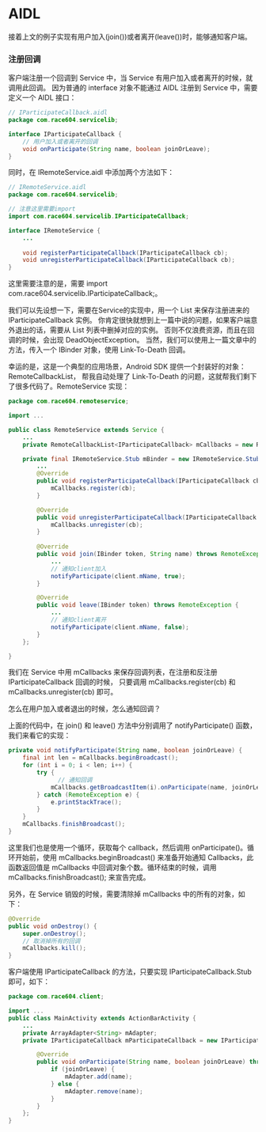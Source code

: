 AIDL
===

接着上文的例子实现有用户加入(join())或者离开(leave())时，能够通知客户端。

### 注册回调

客户端注册一个回调到 Service 中，当 Service 有用户加入或者离开的时候，就调用此回调。
因为普通的 interface 对象不能通过 AIDL 注册到 Service 中，需要定义一个 AIDL 接口：

```java
// IParticipateCallback.aidl
package com.race604.servicelib;

interface IParticipateCallback {
    // 用户加入或者离开的回调
    void onParticipate(String name, boolean joinOrLeave);
}
```

同时，在 IRemoteService.aidl 中添加两个方法如下：

```java
// IRemoteService.aidl
package com.race604.servicelib;

// 注意这里需要import
import com.race604.servicelib.IParticipateCallback;

interface IRemoteService {
    ...
    
    void registerParticipateCallback(IParticipateCallback cb);
    void unregisterParticipateCallback(IParticipateCallback cb);
}
```

这里需要注意的是，需要 import com.race604.servicelib.IParticipateCallback;。

我们可以先设想一下，需要在Service的实现中，用一个 List 来保存注册进来的 IParticipateCallback 实例。
你肯定很快就想到上一篇中说的问题，如果客户端意外退出的话，需要从 List 列表中删掉对应的实例。
否则不仅浪费资源，而且在回调的时候，会出现 DeadObjectException。
当然，我们可以使用上一篇文章中的方法，传入一个 IBinder 对象，使用 Link-To-Death 回调。

幸运的是，这是一个典型的应用场景，Android SDK 提供一个封装好的对象：RemoteCallbackList，
帮我自动处理了 Link-To-Death 的问题，这就帮我们剩下了很多代码了。RemoteService 实现：

```java
package com.race604.remoteservice;

import ...

public class RemoteService extends Service {
    ...
    private RemoteCallbackList<IParticipateCallback> mCallbacks = new RemoteCallbackList<>();

    private final IRemoteService.Stub mBinder = new IRemoteService.Stub() {
        ...
        @Override
        public void registerParticipateCallback(IParticipateCallback cb) throws RemoteException {
            mCallbacks.register(cb);
        }

        @Override
        public void unregisterParticipateCallback(IParticipateCallback cb) throws RemoteException {
            mCallbacks.unregister(cb);
        }
        
        @Override
        public void join(IBinder token, String name) throws RemoteException {
            ...
            // 通知client加入
            notifyParticipate(client.mName, true);
        }

        @Override
        public void leave(IBinder token) throws RemoteException {
        	...
            // 通知client离开
            notifyParticipate(client.mName, false);
        }
    };

}
```

我们在 Service 中用 mCallbacks 来保存回调列表，在注册和反注册 IParticipateCallback 回调的时候，
只要调用 mCallbacks.register(cb) 和 mCallbacks.unregister(cb) 即可。

怎么在用户加入或者退出的时候，怎么通知回调？

上面的代码中，在 join() 和 leave() 方法中分别调用了 notifyParticipate() 函数，我们来看它的实现：

```java
private void notifyParticipate(String name, boolean joinOrLeave) {
    final int len = mCallbacks.beginBroadcast();
    for (int i = 0; i < len; i++) {
        try {
        	  // 通知回调
            mCallbacks.getBroadcastItem(i).onParticipate(name, joinOrLeave);
        } catch (RemoteException e) {
            e.printStackTrace();
        }
    }
    mCallbacks.finishBroadcast();
}
```

这里我们也是使用一个循环，获取每个 callback，然后调用 onParticipate()。循环开始前，使用 mCallbacks.beginBroadcast()
来准备开始通知 Callbacks，此函数返回值是 mCallbacks 中回调对象个数。循环结束的时候，调用 mCallbacks.finishBroadcast();
来宣告完成。

另外，在 Service 销毁的时候，需要清除掉 mCallbacks 中的所有的对象，如下：

```java
@Override
public void onDestroy() {
    super.onDestroy();
    // 取消掉所有的回调
    mCallbacks.kill();
}
```

客户端使用 IParticipateCallback 的方法，只要实现 IParticipateCallback.Stub 即可，如下：

```java
package com.race604.client;

import ...
public class MainActivity extends ActionBarActivity {
	...
	private ArrayAdapter<String> mAdapter;
    private IParticipateCallback mParticipateCallback = new IParticipateCallback.Stub() {

        @Override
        public void onParticipate(String name, boolean joinOrLeave) throws RemoteException {
            if (joinOrLeave) {
                mAdapter.add(name);
            } else {
                mAdapter.remove(name);
            }
        }
    };
}
```
